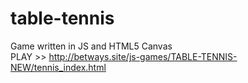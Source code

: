 # table-tennis
Game written in JS and HTML5 Canvas
</br>
PLAY >> http://betways.site/js-games/TABLE-TENNIS-NEW/tennis_index.html
